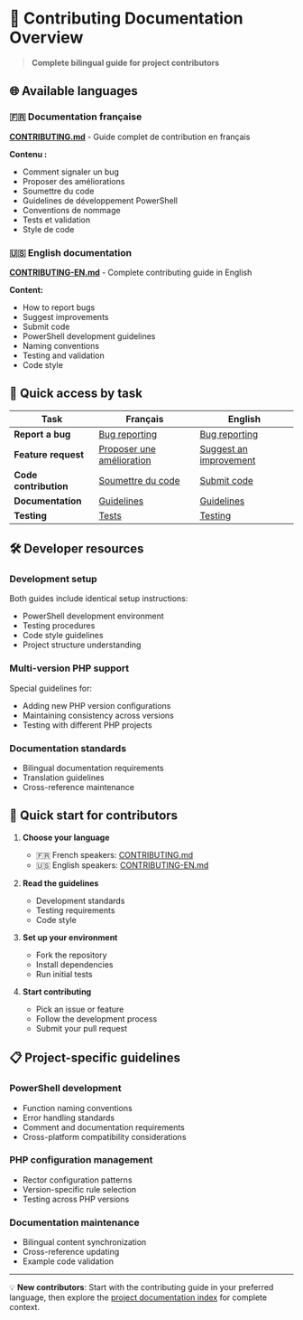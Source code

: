 # 📖 Contributing Documentation Overview

> **Complete bilingual guide for project contributors**

## 🌐 Available languages

### 🇫🇷 Documentation française

**[CONTRIBUTING.md](../CONTRIBUTING.md)** - Guide complet de contribution en français

**Contenu :**
- Comment signaler un bug
- Proposer des améliorations
- Soumettre du code
- Guidelines de développement PowerShell
- Conventions de nommage
- Tests et validation
- Style de code

### 🇺🇸 English documentation

**[CONTRIBUTING-EN.md](../CONTRIBUTING-EN.md)** - Complete contributing guide in English

**Content:**
- How to report bugs
- Suggest improvements
- Submit code
- PowerShell development guidelines
- Naming conventions
- Testing and validation
- Code style

## 🎯 Quick access by task

| Task | Français | English |
|------|----------|---------|
| **Report a bug** | [Bug reporting](../CONTRIBUTING.md#signaler-un-bug) | [Bug reporting](../CONTRIBUTING-EN.md#report-a-bug) |
| **Feature request** | [Proposer une amélioration](../CONTRIBUTING.md#proposer-une-amélioration) | [Suggest an improvement](../CONTRIBUTING-EN.md#suggest-an-improvement) |
| **Code contribution** | [Soumettre du code](../CONTRIBUTING.md#soumettre-du-code) | [Submit code](../CONTRIBUTING-EN.md#submit-code) |
| **Documentation** | [Guidelines](../CONTRIBUTING.md#documentation) | [Guidelines](../CONTRIBUTING-EN.md#documentation) |
| **Testing** | [Tests](../CONTRIBUTING.md#tests) | [Testing](../CONTRIBUTING-EN.md#testing) |

## 🛠️ Developer resources

### Development setup
Both guides include identical setup instructions:
- PowerShell development environment
- Testing procedures
- Code style guidelines
- Project structure understanding

### Multi-version PHP support
Special guidelines for:
- Adding new PHP version configurations
- Maintaining consistency across versions
- Testing with different PHP projects

### Documentation standards
- Bilingual documentation requirements
- Translation guidelines
- Cross-reference maintenance

## 🚀 Quick start for contributors

1. **Choose your language**
   - 🇫🇷 French speakers: [CONTRIBUTING.md](../CONTRIBUTING.md)
   - 🇺🇸 English speakers: [CONTRIBUTING-EN.md](../CONTRIBUTING-EN.md)

2. **Read the guidelines**
   - Development standards
   - Testing requirements
   - Code style

3. **Set up your environment**
   - Fork the repository
   - Install dependencies
   - Run initial tests

4. **Start contributing**
   - Pick an issue or feature
   - Follow the development process
   - Submit your pull request

## 📋 Project-specific guidelines

### PowerShell development
- Function naming conventions
- Error handling standards
- Comment and documentation requirements
- Cross-platform compatibility considerations

### PHP configuration management
- Rector configuration patterns
- Version-specific rule selection
- Testing across PHP versions

### Documentation maintenance
- Bilingual content synchronization
- Cross-reference updating
- Example code validation

---

💡 **New contributors**: Start with the contributing guide in your preferred language, then explore the [project documentation index](INDEX.md) for complete context.
